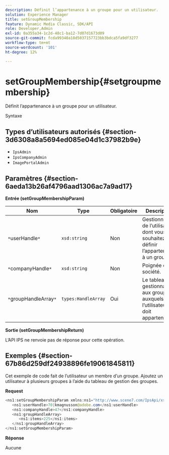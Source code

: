 ```yaml
---
description: Définit l’appartenance à un groupe pour un utilisateur.
solution: Experience Manager
title: setGroupMembership
feature: Dynamic Media Classic, SDK/API
role: Developer,Admin
exl-id: 0a355a34-1c2d-48c1-ba12-7d07d1673d09
source-git-commit: fcda99340a18d5037157723bb3bdca5fa9df3277
workflow-type: tm+mt
source-wordcount: '101'
ht-degree: 12%

---
```


# setGroupMembership{#setgroupmembership}

Définit l’appartenance à un groupe pour un utilisateur.

Syntaxe

## Types d’utilisateurs autorisés {#section-3d6308a8a5694ed085e04d1c37982b9e}

* `IpsAdmin`
* `IpsCompanyAdmin`
* `ImagePortalAdmin`

## Paramètres {#section-6aeda13b26af4796aad1306ac7a9ad17}

**Entrée (setGroupMembershipParam)**

| Nom | Type | Obligatoire | Description |
|---|---|---|---|
| `*`userHandle`*` | `xsd:string` | Non | Gestionnaire de l’utilisateur dont vous souhaitez définir l’appartenance à un groupe. |
| `*`companyHandle`*` | `xsd:string` | Non | Poignée de la société. |
| `*`groupHandleArray`*` | `types:HandleArray` | Oui | Le tableau de gestionnaires aux groupes auxquels l’utilisateur doit appartenir. |

**Sortie (setGroupMembershipReturn)**

L’API IPS ne renvoie pas de réponse pour cette opération.

## Exemples {#section-67b86d259df24938896fe19061845811}

Cet exemple de code fait de l’utilisateur un membre d’un groupe. Ajoutez un utilisateur à plusieurs groupes à l’aide du tableau de gestion des groupes.

**Request**

```java
<ns1:setGroupMembershipParam xmlns:ns1="http://www.scene7.com/IpsApi/xsd">
   <ns1:userHandle>70|kmagnusson@adobe.com</ns1:userHandle>
   <ns1:companyHandle>47</ns1:companyHandle>
   <ns1:groupHandleArray>
      <ns1:items>225</ns1:items>
   </ns1:groupHandleArray>
</ns1:setGroupMembershipParam>
```

**Réponse**

Aucune
